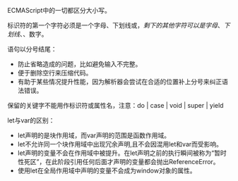 ECMAScript中的一切都区分大小写。

标识符的第一个字符必须是一个字母、下划线或$，剩下的其他字符可以是字母、下划线、$、数字。

语句以分号结尾：
- 防止省略造成的问题，比如避免输入不完整。
- 便于删除空行来压缩代码。
- 有助于某些情况提升性能，因为解析器会尝试在合适的位置补上分号来纠正语法错误。

保留的关键字不能用作标识符或属性名，注意：do | case | void | super | yield 

let与var的区别：
- let声明的是块作用域，而var声明的范围是函数作用域。
- let不允许同一个块作用域中出现冗余声明,且不会因混用let和var而受影响。
- let声明的变量不会在作用域中被提升。在let声明之前的执行瞬间被称为“暂时性死区”，在此阶段引用任何后面才声明的变量都会抛出ReferenceError。
- 使用let在全局作用域中声明的变量不会成为window对象的属性。
